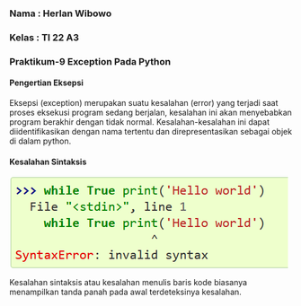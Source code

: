 ### Nama : Herlan Wibowo
### Kelas : TI 22 A3
### Praktikum-9 Exception Pada Python
#### Pengertian Eksepsi

Eksepsi (exception) merupakan suatu kesalahan (error) yang terjadi saat proses eksekusi program sedang berjalan, kesalahan ini akan menyebabkan program berakhir dengan tidak normal. Kesalahan-kesalahan ini dapat diidentifikasikan dengan nama tertentu dan direpresentasikan sebagai objek di dalam python.
#### Kesalahan Sintaksis
![ss1](src/ss1.png)

Kesalahan sintaksis atau kesalahan menulis baris kode biasanya menampilkan tanda panah pada awal terdeteksinya kesalahan.


